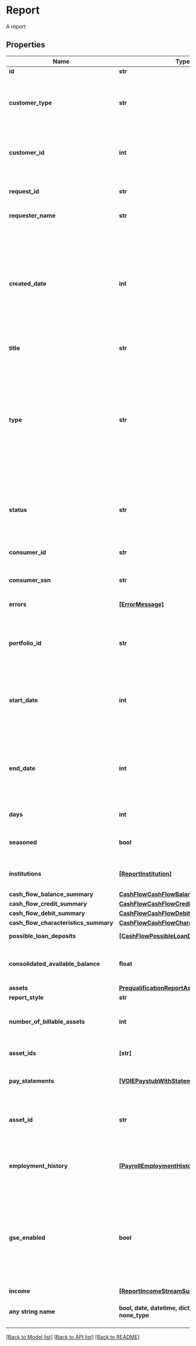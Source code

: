 # Report

A report

## Properties
Name | Type | Description | Notes
------------ | ------------- | ------------- | -------------
**id** | **str** | A report ID | 
**customer_type** | **str** | The type of customer (\&quot;active\&quot; or \&quot;testing\&quot; or \&quot;\&quot; for all types) | 
**customer_id** | **int** | A customer ID represented as a number. See Add Customer API for how to create a customer ID. | 
**request_id** | **str** | Finicity indicator to track all activity associated with this report | 
**requester_name** | **str** | Name of a Finicity partner | 
**created_date** | **int** | A date in Unix epoch time (in seconds). See: [Handling Epoch Dates and Times](https://developer.mastercard.com/open-banking-us/documentation/codes-and-formats/). Note: If the report is retrieved on a day other than the day it was generated, on the header of the PDF version of the report there will be a \&quot;Retrieved Date\&quot; populated. | 
**title** | **str** | Title of the report | 
**type** | **str** | A report type. Possible values:  * &#x60;voi&#x60;   * &#x60;voa&#x60;   * &#x60;voaHistory&#x60;   * &#x60;history&#x60;   * &#x60;voieTxVerify&#x60;   * &#x60;voieWithReport&#x60;   * &#x60;voieWithInterview&#x60;   * &#x60;paystatement&#x60;   * &#x60;preQualVoa&#x60;   * &#x60;assetSummary&#x60;   * &#x60;voie&#x60;   * &#x60;transactions&#x60;   * &#x60;statement&#x60;   * &#x60;voiePayroll&#x60;   * &#x60;voeTransactions&#x60;   * &#x60;voePayroll&#x60;   * &#x60;cfrp&#x60;   * &#x60;cfrb&#x60;  | 
**status** | **str** | A report generation status. Possible values:  * &#x60;inProgress&#x60;  * &#x60;success&#x60;  * &#x60;failure&#x60;  | 
**consumer_id** | **str** | A consumer ID. See Create Consumer API for how to create a consumer ID. | [optional] 
**consumer_ssn** | **str** | Last 4 digits of a SSN | [optional] 
**errors** | [**[ErrorMessage]**](ErrorMessage.md) | In case errors occurred during the report generation | [optional] 
**portfolio_id** | **str** | A unique identifier that will be consistent across all reports created for the same customer | [optional] 
**start_date** | **int** | The &#x60;postedDate&#x60; of the earliest transaction analyzed for the report. A date in Unix epoch time (in seconds). See: [Handling Epoch Dates and Times](https://developer.mastercard.com/open-banking-us/documentation/codes-and-formats/). | [optional] 
**end_date** | **int** | The &#x60;postedDate&#x60; of the latest transaction analyzed for the report. A date in Unix epoch time (in seconds). See: [Handling Epoch Dates and Times](https://developer.mastercard.com/open-banking-us/documentation/codes-and-formats/). | [optional] 
**days** | **int** | Number of days covered by the report | [optional] 
**seasoned** | **bool** | \&quot;true\&quot; if the report covers more than 180 days | [optional] 
**institutions** | [**[ReportInstitution]**](ReportInstitution.md) | The details of the financial institution accounts included in the report. | [optional] 
**cash_flow_balance_summary** | [**CashFlowCashFlowBalanceSummary**](CashFlowCashFlowBalanceSummary.md) |  | [optional] 
**cash_flow_credit_summary** | [**CashFlowCashFlowCreditSummary**](CashFlowCashFlowCreditSummary.md) |  | [optional] 
**cash_flow_debit_summary** | [**CashFlowCashFlowDebitSummary**](CashFlowCashFlowDebitSummary.md) |  | [optional] 
**cash_flow_characteristics_summary** | [**CashFlowCashFlowCharacteristicsSummary**](CashFlowCashFlowCharacteristicsSummary.md) |  | [optional] 
**possible_loan_deposits** | [**[CashFlowPossibleLoanDeposits]**](CashFlowPossibleLoanDeposits.md) | A possible loan deposits record | [optional] 
**consolidated_available_balance** | **float** | The sum of available balance for all of the accounts included in the report | [optional] 
**assets** | [**PrequalificationReportAssetSummary**](PrequalificationReportAssetSummary.md) |  | [optional] 
**report_style** | **str** | A type of report | [optional] 
**number_of_billable_assets** | **int** | Total number of billable pay statements included in the report | [optional] 
**asset_ids** | **[str]** | The pay statements included in the report | [optional] 
**pay_statements** | [**[VOIEPaystubWithStatementPayStatement]**](VOIEPaystubWithStatementPayStatement.md) | Extracted pay statement details, and the transaction matching summary | [optional] 
**asset_id** | **str** | An asset ID. Generated by Connect or by using the Store Customer Pay Statement API. | [optional] 
**employment_history** | [**[PayrollEmploymentHistoryVOIE]**](PayrollEmploymentHistoryVOIE.md) | An array of employment histories, one for each of the consumer&#39;s verified employers | [optional] 
**gse_enabled** | **bool** | Mastercard Open Banking internal use only to flag reports that should not be retrieved by the GSE&#39;s (Government-Sponsored Enterprise).  This is a mandatory field for VOE-payroll and VOIE-payroll report types. | [optional] 
**income** | [**[ReportIncomeStreamSummary]**](ReportIncomeStreamSummary.md) | Income details | [optional] 
**any string name** | **bool, date, datetime, dict, float, int, list, str, none_type** | any string name can be used but the value must be the correct type | [optional]

[[Back to Model list]](../README.md#documentation-for-models) [[Back to API list]](../README.md#documentation-for-api-endpoints) [[Back to README]](../README.md)


